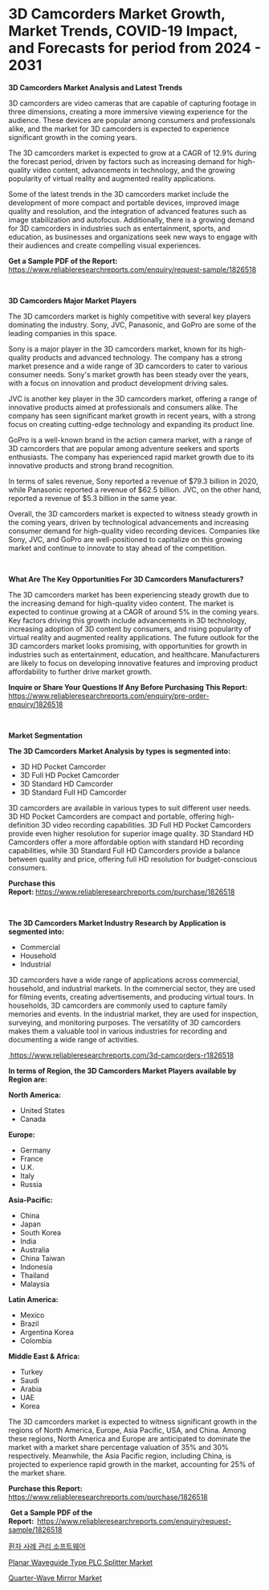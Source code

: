 <p><h1>3D Camcorders Market Growth, Market Trends, COVID-19 Impact, and Forecasts for period from 2024 - 2031</h1></p><p><strong>3D Camcorders Market Analysis and Latest Trends</strong></p>
<p><p>3D camcorders are video cameras that are capable of capturing footage in three dimensions, creating a more immersive viewing experience for the audience. These devices are popular among consumers and professionals alike, and the market for 3D camcorders is expected to experience significant growth in the coming years. </p><p>The 3D camcorders market is expected to grow at a CAGR of 12.9% during the forecast period, driven by factors such as increasing demand for high-quality video content, advancements in technology, and the growing popularity of virtual reality and augmented reality applications. </p><p>Some of the latest trends in the 3D camcorders market include the development of more compact and portable devices, improved image quality and resolution, and the integration of advanced features such as image stabilization and autofocus. Additionally, there is a growing demand for 3D camcorders in industries such as entertainment, sports, and education, as businesses and organizations seek new ways to engage with their audiences and create compelling visual experiences.</p></p>
<p><strong>Get a Sample PDF of the Report:&nbsp;</strong> <a href="https://www.reliableresearchreports.com/enquiry/request-sample/1826518">https://www.reliableresearchreports.com/enquiry/request-sample/1826518</a></p>
<p>&nbsp;</p>
<p><strong>3D Camcorders Major Market Players</strong></p>
<p><p>The 3D camcorders market is highly competitive with several key players dominating the industry. Sony, JVC, Panasonic, and GoPro are some of the leading companies in this space.</p><p>Sony is a major player in the 3D camcorders market, known for its high-quality products and advanced technology. The company has a strong market presence and a wide range of 3D camcorders to cater to various consumer needs. Sony's market growth has been steady over the years, with a focus on innovation and product development driving sales.</p><p>JVC is another key player in the 3D camcorders market, offering a range of innovative products aimed at professionals and consumers alike. The company has seen significant market growth in recent years, with a strong focus on creating cutting-edge technology and expanding its product line.</p><p>GoPro is a well-known brand in the action camera market, with a range of 3D camcorders that are popular among adventure seekers and sports enthusiasts. The company has experienced rapid market growth due to its innovative products and strong brand recognition.</p><p>In terms of sales revenue, Sony reported a revenue of $79.3 billion in 2020, while Panasonic reported a revenue of $62.5 billion. JVC, on the other hand, reported a revenue of $5.3 billion in the same year.</p><p>Overall, the 3D camcorders market is expected to witness steady growth in the coming years, driven by technological advancements and increasing consumer demand for high-quality video recording devices. Companies like Sony, JVC, and GoPro are well-positioned to capitalize on this growing market and continue to innovate to stay ahead of the competition.</p></p>
<p>&nbsp;</p>
<p><strong>What Are The Key Opportunities For 3D Camcorders Manufacturers?</strong></p>
<p><p>The 3D camcorders market has been experiencing steady growth due to the increasing demand for high-quality video content. The market is expected to continue growing at a CAGR of around 5% in the coming years. Key factors driving this growth include advancements in 3D technology, increasing adoption of 3D content by consumers, and rising popularity of virtual reality and augmented reality applications. The future outlook for the 3D camcorders market looks promising, with opportunities for growth in industries such as entertainment, education, and healthcare. Manufacturers are likely to focus on developing innovative features and improving product affordability to further drive market growth.</p></p>
<p><strong>Inquire or Share Your Questions If Any Before Purchasing This Report:</strong> <a href="https://www.reliableresearchreports.com/enquiry/pre-order-enquiry/1826518">https://www.reliableresearchreports.com/enquiry/pre-order-enquiry/1826518</a></p>
<p>&nbsp;</p>
<p><strong>Market Segmentation</strong></p>
<p><strong>The 3D Camcorders Market Analysis by types is segmented into:</strong></p>
<p><ul><li>3D HD Pocket Camcorder</li><li>3D Full HD Pocket Camcorder</li><li>3D Standard HD Camcorder</li><li>3D Standard Full HD Camcorder</li></ul></p>
<p><p>3D camcorders are available in various types to suit different user needs. 3D HD Pocket Camcorders are compact and portable, offering high-definition 3D video recording capabilities. 3D Full HD Pocket Camcorders provide even higher resolution for superior image quality. 3D Standard HD Camcorders offer a more affordable option with standard HD recording capabilities, while 3D Standard Full HD Camcorders provide a balance between quality and price, offering full HD resolution for budget-conscious consumers.</p></p>
<p><strong>Purchase this Report:&nbsp;</strong><a href="https://www.reliableresearchreports.com/purchase/1826518">https://www.reliableresearchreports.com/purchase/1826518</a></p>
<p>&nbsp;</p>
<p><strong>The 3D Camcorders Market Industry Research by Application is segmented into:</strong></p>
<p><ul><li>Commercial</li><li>Household</li><li>Industrial</li></ul></p>
<p><p>3D camcorders have a wide range of applications across commercial, household, and industrial markets. In the commercial sector, they are used for filming events, creating advertisements, and producing virtual tours. In households, 3D camcorders are commonly used to capture family memories and events. In the industrial market, they are used for inspection, surveying, and monitoring purposes. The versatility of 3D camcorders makes them a valuable tool in various industries for recording and documenting a wide range of activities.</p></p>
<p><a href="https://www.reliableresearchreports.com/3d-camcorders-r1826518">&nbsp;https://www.reliableresearchreports.com/3d-camcorders-r1826518</a></p>
<p><strong>In terms of Region, the 3D Camcorders Market Players available by Region are:</strong></p>
<p>
    <p> <strong> North America: </strong>
        <ul>
            <li>United States</li>
            <li>Canada</li>
        </ul>
        </p> 
    <p> <strong> Europe: </strong>
        <ul>
            <li>Germany</li>
            <li>France</li>
            <li>U.K.</li>
            <li>Italy</li>
            <li>Russia</li>
        </ul>
        </p> 
    <p> <strong> Asia-Pacific: </strong>
        <ul>
            <li>China</li>
            <li>Japan</li>
            <li>South Korea</li>
            <li>India</li>
            <li>Australia</li>
            <li>China Taiwan</li>
            <li>Indonesia</li>
            <li>Thailand</li>
            <li>Malaysia</li>
        </ul>
        </p> 
    <p> <strong> Latin America: </strong>
        <ul>
            <li>Mexico</li>
            <li>Brazil</li>
            <li>Argentina Korea</li>
            <li>Colombia</li>
        </ul>
        </p> 
    <p> <strong> Middle East & Africa: </strong>
        <ul>
            <li>Turkey</li>
            <li>Saudi</li>
            <li>Arabia</li>
            <li>UAE</li>
            <li>Korea</li>
        </ul>
    </p>
    </p>
<p><p>The 3D camcorders market is expected to witness significant growth in the regions of North America, Europe, Asia Pacific, USA, and China. Among these regions, North America and Europe are anticipated to dominate the market with a market share percentage valuation of 35% and 30% respectively. Meanwhile, the Asia Pacific region, including China, is projected to experience rapid growth in the market, accounting for 25% of the market share.</p></p>
<p><strong>Purchase this Report: </strong><a href="https://www.reliableresearchreports.com/purchase/1826518">https://www.reliableresearchreports.com/purchase/1826518</a></p>
<p>&nbsp;<strong>Get a Sample PDF of the Report:&nbsp;&nbsp;</strong><a href="https://www.reliableresearchreports.com/enquiry/request-sample/1826518">https://www.reliableresearchreports.com/enquiry/request-sample/1826518</a></p>
<p><strong></strong></p>
<p><p><a href="https://github.com/fernandotryO5lson96765/Market-Research-Report-List-3/blob/main/411652345254.md">환자 사례 관리 소프트웨어</a></p><p><a href="https://github.com/kishanagarner91/Market-Research-Report-List-1/blob/main/planar-waveguide-type-plc-splitter-market.md">Planar Waveguide Type PLC Splitter Market</a></p><p><a href="https://github.com/dinty11332244/Market-Research-Report-List-1/blob/main/quarter-wave-mirror-market.md">Quarter-Wave Mirror Market</a></p></p>